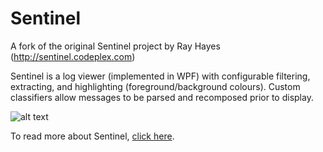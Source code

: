 # Sentinel
A fork of the original Sentinel project by Ray Hayes (http://sentinel.codeplex.com)

Sentinel is a log viewer (implemented in WPF) with configurable filtering, extracting, and highlighting (foreground/background colours). Custom classifiers allow messages to be parsed and recomposed prior to display.

![alt text](http://ishegatron.github.io/Sentinel/images/SentinelScreenshot.jpg "Sentinel log viewer")

To read more about Sentinel, [click here](http://ishegatron.github.io/Sentinel/).